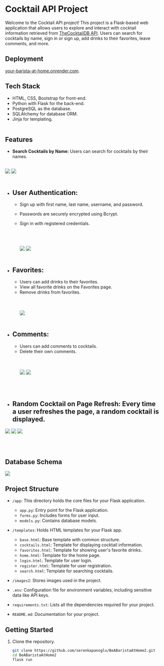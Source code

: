# Cocktail API Project

Welcome to the Cocktail API project! This project is a Flask-based web application that allows users to explore and interact with cocktail information retrieved from [TheCocktailDB API](https://www.thecocktaildb.com/api.php?ref=apilist.fun). Users can search for cocktails by name, sign in or sign up, add drinks to their favorites, leave comments, and more.

  ## Deployment

 [your-barista-at-home.onrender.com](https://your-barista-at-home.onrender.com/).

 
## Tech Stack

- HTML, CSS, Bootstrap for front-end.
- Python with Flask for the back-end.
- PostgreSQL as the database.
- SQLAlchemy for database ORM.
- Jinja for templating.
<br></br>


## Features

- **Search Cocktails by Name:** Users can search for cocktails by their names. <br></br>
 <img src = "https://github.com/serenkapanoglu/BeABaristaAtHome2/blob/main/images2/search3.png" />
 <img src = "https://github.com/serenkapanoglu/BeABaristaAtHome2/blob/main/images2/searchvodka.png" />
  <br></br>
  
- ## **User Authentication:**
  - Sign up with first name, last name, username, and password.
  - Passwords are securely encrypted using Bcrypt.
  - Sign in with registered credentials.
  <br></br>
  <br></br>
  
    <img src="https://github.com/serenkapanoglu/BeABaristaAtHome2/blob/main/images2/login.png" />
    <img src ="https://github.com/serenkapanoglu/BeABaristaAtHome2/blob/main/images2/register.png?raw=true" />
    <br></br>
    

- ## **Favorites:**
  - Users can add drinks to their favorites.
  - View all favorite drinks on the Favorites page.
  - Remove drinks from favorites.
    <br></br>
  <br></br>
    <img src = "https://github.com/serenkapanoglu/BeABaristaAtHome2/blob/main/images2/fav.png" />
<br></br>


- ## **Comments:**
  - Users can add comments to cocktails.
  - Delete their own comments.
    <br></br>
  <br></br>
    <img src = "https://github.com/serenkapanoglu/BeABaristaAtHome2/blob/main/images2/addcomment.png" />
    <img src = "https://github.com/serenkapanoglu/BeABaristaAtHome2/blob/main/images2/deletecomment.png" />
<br></br>
<br></br>

- ## **Random Cocktail on Page Refresh:** Every time a user refreshes the page, a random cocktail is displayed.
<img src= "https://github.com/serenkapanoglu/BeABaristaAtHome2/blob/main/images2/search2.png" />
<img src = "https://github.com/serenkapanoglu/BeABaristaAtHome2/blob/main/images2/search4.png" />
<img src = "https://github.com/serenkapanoglu/BeABaristaAtHome2/blob/main/images2/search.png" />
   
<br></br>





## Database Schema

<img src = "https://github.com/serenkapanoglu/BeABaristaAtHome2/blob/main/schema.png" />


## Project Structure

- `/app`: This directory holds the core files for your Flask application.
  - `app.py`: Entry point for the Flask application.
  - `forms.py`: Includes forms for user input.
  - `models.py`: Contains database models.


- `/templates`: Holds HTML templates for your Flask app.
  - `base.html`: Base template with common structure.
  - `cocktails.html`: Template for displaying cocktail information.
  - `favorites.html`: Template for showing user's favorite drinks.
  - `home.html`: Template for the home page.
  - `login.html`: Template for user login.
  - `register.html`: Template for user registration.
  - `search.html`: Template for searching cocktails.

- `/images2`: Stores images used in the project.


- `.env`: Configuration file for environment variables, including sensitive data like API keys.

- `requirements.txt`: Lists all the dependencies required for your project.

- `README.md`: Documentation for your project.


## Getting Started

1. Clone the repository.
   ```bash
   git clone https://github.com/serenkapanoglu/BeABaristaAtHome2.git
   cd BeABaristaAtHome2
   flask run
